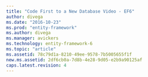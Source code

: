 ```yaml
---
title: "Code First to a New Database Video - EF6"
author: divega
ms.date: "2016-10-23"
ms.prod: "entity-framework"
ms.author: divega
ms.manager: avickers
ms.technology: entity-framework-6
ms.topic: "article"
ms.assetid: 78c79d1a-8210-49ee-9578-7b5005655f1f
new.ms.assetid: 2df6cb0a-7d8b-4e28-9d05-e2b9a90125af
caps.latest.revision: 4
---
```

